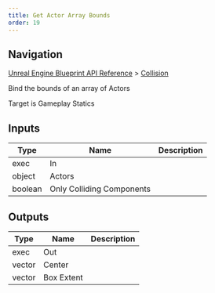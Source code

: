 ```yaml
---
title: Get Actor Array Bounds
order: 19
---
```

## Navigation

[Unreal Engine Blueprint API Reference](https://dev.epicgames.com/documentation/en-us/unreal-engine/BlueprintAPI) > [Collision](https://dev.epicgames.com/documentation/en-us/unreal-engine/BlueprintAPI/Collision)

Bind the bounds of an array of Actors

Target is Gameplay Statics

## Inputs

| Type | Name | Description |
| --- | --- | --- |
| exec | In |  |
| object | Actors |  |
| boolean | Only Colliding Components |  |

## Outputs

| Type | Name | Description |
| --- | --- | --- |
| exec | Out |  |
| vector | Center |  |
| vector | Box Extent |  |
